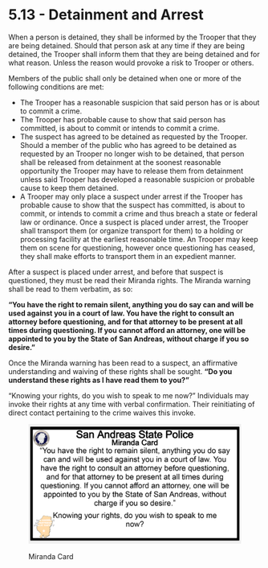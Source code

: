 # 5.13 - Detainment and Arrest

When a person is detained, they shall be informed by the Trooper that they are being detained. Should that person ask at any time if they are being detained, the Trooper shall inform them that they are being detained and for what reason. Unless the reason would provoke a risk to Trooper or others.

Members of the public shall only be detained when one or more of the following conditions are met:

* The Trooper has a reasonable suspicion that said person has or is about to commit a crime.
* The Trooper has probable cause to show that said person has committed, is about to commit or intends to commit a crime.
* The suspect has agreed to be detained as requested by the Trooper. Should a member of the public who has agreed to be detained as requested by an Trooper no longer wish to be detained, that person shall be released from detainment at the soonest reasonable opportunity the Trooper may have to release them from detainment unless said Trooper has developed a reasonable suspicion or probable cause to keep them detained.
* A Trooper may only place a suspect under arrest if the Trooper has probable cause to show that the suspect has committed, is about to commit, or intends to commit a crime and thus breach a state or federal law or ordinance. Once a suspect is placed under arrest, the Trooper shall transport them (or organize transport for them) to a holding or processing facility at the earliest reasonable time. An Trooper may keep them on scene for questioning, however once questioning has ceased, they shall make efforts to transport them in an expedient manner.

After a suspect is placed under arrest, and before that suspect is questioned, they must be read their Miranda rights. The Miranda warning shall be read to them verbatim, as so:

**“You have the right to remain silent, anything you do say can and will be used against you in a court of law. You have the right to consult an attorney before questioning, and for that attorney to be present at all times during questioning. If you cannot afford an attorney, one will be appointed to you by the State of San Andreas, without charge if you so desire.”**&#x20;

Once the Miranda warning has been read to a suspect, an affirmative understanding and waiving of these rights shall be sought. **“Do you understand these rights as I have read them to you?”**

“Knowing your rights, do you wish to speak to me now?” Individuals may invoke their rights at any time with verbal confirmation. Their reinitiating of direct contact pertaining to the crime waives this invoke.

<figure><img src="../../.gitbook/assets/Miranda.png" alt=""><figcaption><p>Miranda Card</p></figcaption></figure>
